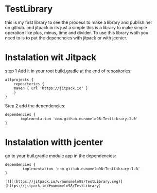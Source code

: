 # TestLibrary
this is my first library to see the process to make a library and publish her on github. and jitpack.io its just a simple
this is a library to  make simple operation like plus, minus, time and divider.
To use this library wath you need to is to put the depenencies with jitpack or with jcenter.

# Instalation wit Jitpack
step 1
Add it in your root build.gradle at the end of repositories:


    allprojects {
		repositories {
		maven { url 'https://jitpack.io' }
		}
	}
  
 Step 2 add the dependencies:
 
    dependencies {
	       implementation 'com.github.nunomelo98:TestLibrary:1.0'
	}
	
# Instalation witth jcenter	

  go to your buil.gradle module app in the dependencies:

    dependencies {
	        implementation 'com.github.nunomelo98:TestLibrary:1.0'
	}
	
    [![](https://jitpack.io/v/nunomelo98/TestLibrary.svg)](https://jitpack.io/#nunomelo98/TestLibrary)
